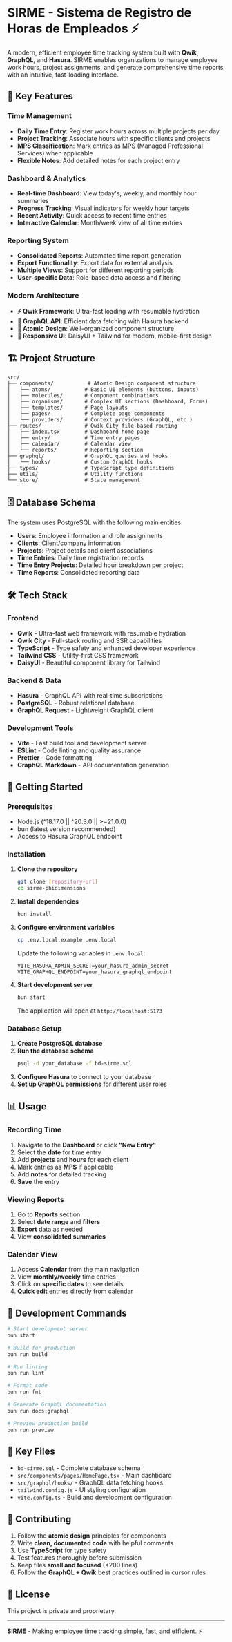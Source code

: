 # SIRME - Sistema de Registro de Horas de Empleados ⚡️

A modern, efficient employee time tracking system built with **Qwik**, **GraphQL**, and **Hasura**. SIRME enables organizations to manage employee work hours, project assignments, and generate comprehensive time reports with an intuitive, fast-loading interface.

## 🚀 Key Features

### Time Management
- **Daily Time Entry**: Register work hours across multiple projects per day
- **Project Tracking**: Associate hours with specific clients and projects
- **MPS Classification**: Mark entries as MPS (Managed Professional Services) when applicable
- **Flexible Notes**: Add detailed notes for each project entry

### Dashboard & Analytics
- **Real-time Dashboard**: View today's, weekly, and monthly hour summaries
- **Progress Tracking**: Visual indicators for weekly hour targets
- **Recent Activity**: Quick access to recent time entries
- **Interactive Calendar**: Month/week view of all time entries

### Reporting System
- **Consolidated Reports**: Automated time report generation
- **Export Functionality**: Export data for external analysis
- **Multiple Views**: Support for different reporting periods
- **User-specific Data**: Role-based data access and filtering

### Modern Architecture
- **⚡ Qwik Framework**: Ultra-fast loading with resumable hydration
- **🔗 GraphQL API**: Efficient data fetching with Hasura backend
- **🎨 Atomic Design**: Well-organized component structure
- **📱 Responsive UI**: DaisyUI + Tailwind for modern, mobile-first design

## 🏗️ Project Structure

```
src/
├── components/           # Atomic Design component structure
│   ├── atoms/           # Basic UI elements (buttons, inputs)
│   ├── molecules/       # Component combinations
│   ├── organisms/       # Complex UI sections (Dashboard, Forms)
│   ├── templates/       # Page layouts
│   ├── pages/           # Complete page components
│   └── providers/       # Context providers (GraphQL, etc.)
├── routes/              # Qwik City file-based routing
│   ├── index.tsx        # Dashboard home page
│   ├── entry/           # Time entry pages
│   ├── calendar/        # Calendar view
│   └── reports/         # Reporting section
├── graphql/             # GraphQL queries and hooks
│   └── hooks/           # Custom GraphQL hooks
├── types/               # TypeScript type definitions
├── utils/               # Utility functions
└── store/               # State management
```

## 🗄️ Database Schema

The system uses PostgreSQL with the following main entities:
- **Users**: Employee information and role assignments
- **Clients**: Client/company information
- **Projects**: Project details and client associations
- **Time Entries**: Daily time registration records
- **Time Entry Projects**: Detailed hour breakdown per project
- **Time Reports**: Consolidated reporting data

## 🛠️ Tech Stack

### Frontend
- **Qwik** - Ultra-fast web framework with resumable hydration
- **Qwik City** - Full-stack routing and SSR capabilities
- **TypeScript** - Type safety and enhanced developer experience
- **Tailwind CSS** - Utility-first CSS framework
- **DaisyUI** - Beautiful component library for Tailwind

### Backend & Data
- **Hasura** - GraphQL API with real-time subscriptions
- **PostgreSQL** - Robust relational database
- **GraphQL Request** - Lightweight GraphQL client

### Development Tools
- **Vite** - Fast build tool and development server
- **ESLint** - Code linting and quality assurance
- **Prettier** - Code formatting
- **GraphQL Markdown** - API documentation generation

## 🚀 Getting Started

### Prerequisites
- Node.js (^18.17.0 || ^20.3.0 || >=21.0.0)
- bun (latest version recommended)
- Access to Hasura GraphQL endpoint

### Installation

1. **Clone the repository**
   ```bash
   git clone [repository-url]
   cd sirme-phidimensions
   ```

2. **Install dependencies**
   ```bash
   bun install
   ```

3. **Configure environment variables**
   ```bash
   cp .env.local.example .env.local
   ```
   Update the following variables in `.env.local`:
   ```env
   VITE_HASURA_ADMIN_SECRET=your_hasura_admin_secret
   VITE_GRAPHQL_ENDPOINT=your_hasura_graphql_endpoint
   ```

4. **Start development server**
   ```bash
   bun start
   ```
   The application will open at `http://localhost:5173`

### Database Setup

1. **Create PostgreSQL database**
2. **Run the database schema**
   ```bash
   psql -d your_database -f bd-sirme.sql
   ```
3. **Configure Hasura** to connect to your database
4. **Set up GraphQL permissions** for different user roles

## 📊 Usage

### Recording Time
1. Navigate to the **Dashboard** or click **"New Entry"**
2. Select the **date** for time entry
3. Add **projects** and **hours** for each client
4. Mark entries as **MPS** if applicable
5. Add **notes** for detailed tracking
6. **Save** the entry

### Viewing Reports
1. Go to **Reports** section
2. Select **date range** and **filters**
3. **Export** data as needed
4. View **consolidated summaries**

### Calendar View
1. Access **Calendar** from the main navigation
2. View **monthly/weekly** time entries
3. Click on **specific dates** to see details
4. **Quick edit** entries directly from calendar

## 🧪 Development Commands

```bash
# Start development server
bun start

# Build for production
bun run build

# Run linting
bun run lint

# Format code
bun run fmt

# Generate GraphQL documentation
bun run docs:graphql

# Preview production build
bun run preview
```

## 📁 Key Files

- `bd-sirme.sql` - Complete database schema
- `src/components/pages/HomePage.tsx` - Main dashboard
- `src/graphql/hooks/` - GraphQL data fetching hooks
- `tailwind.config.js` - UI styling configuration
- `vite.config.ts` - Build and development configuration

## 🤝 Contributing

1. Follow the **atomic design** principles for components
2. Write **clean, documented code** with helpful comments
3. Use **TypeScript** for type safety
4. Test features thoroughly before submission
5. Keep files **small and focused** (<200 lines)
6. Follow the **GraphQL + Qwik** best practices outlined in cursor rules

## 📝 License

This project is private and proprietary.

---

**SIRME** - Making employee time tracking simple, fast, and efficient. ⚡️
